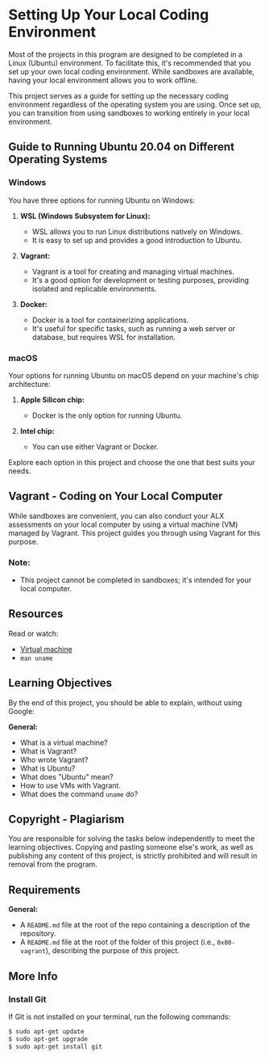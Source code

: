 # Setting Up Your Local Coding Environment

Most of the projects in this program are designed to be completed in a Linux (Ubuntu) environment. To facilitate this, it's recommended that you set up your own local coding environment. While sandboxes are available, having your local environment allows you to work offline.

This project serves as a guide for setting up the necessary coding environment regardless of the operating system you are using. Once set up, you can transition from using sandboxes to working entirely in your local environment.

## Guide to Running Ubuntu 20.04 on Different Operating Systems

### Windows

You have three options for running Ubuntu on Windows:

1. **WSL (Windows Subsystem for Linux):**
   - WSL allows you to run Linux distributions natively on Windows.
   - It is easy to set up and provides a good introduction to Ubuntu.

2. **Vagrant:**
   - Vagrant is a tool for creating and managing virtual machines.
   - It's a good option for development or testing purposes, providing isolated and replicable environments.

3. **Docker:**
   - Docker is a tool for containerizing applications.
   - It's useful for specific tasks, such as running a web server or database, but requires WSL for installation.

### macOS

Your options for running Ubuntu on macOS depend on your machine's chip architecture:

1. **Apple Silicon chip:**
   - Docker is the only option for running Ubuntu.

2. **Intel chip:**
   - You can use either Vagrant or Docker.

Explore each option in this project and choose the one that best suits your needs.

## Vagrant - Coding on Your Local Computer

While sandboxes are convenient, you can also conduct your ALX assessments on your local computer by using a virtual machine (VM) managed by Vagrant. This project guides you through using Vagrant for this purpose.

### Note:

- This project cannot be completed in sandboxes; it's intended for your local computer.

## Resources

Read or watch:

- [Virtual machine](#)
- `man uname`

## Learning Objectives

By the end of this project, you should be able to explain, without using Google:

**General:**
- What is a virtual machine?
- What is Vagrant?
- Who wrote Vagrant?
- What is Ubuntu?
- What does "Ubuntu" mean?
- How to use VMs with Vagrant.
- What does the command `uname` do?

## Copyright - Plagiarism

You are responsible for solving the tasks below independently to meet the learning objectives. Copying and pasting someone else's work, as well as publishing any content of this project, is strictly prohibited and will result in removal from the program.

## Requirements

**General:**
- A `README.md` file at the root of the repo containing a description of the repository.
- A `README.md` file at the root of the folder of this project (i.e., `0x00-vagrant`), describing the purpose of this project.

## More Info

### Install Git

If Git is not installed on your terminal, run the following commands:

```bash
$ sudo apt-get update
$ sudo apt-get upgrade
$ sudo apt-get install git
